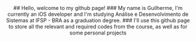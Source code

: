 <header>
   ## Hello, welcome to my github page!
   ### My name is Guilherme, I'm currently an iOS developer and I'm studying Análise e Desenvolvimento de Sistemas at IFSP - BRA as a graduation degree.
   ### I'll use this github page to store all the relevant and required codes from the course, as well as for some personal projects
</header>
